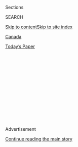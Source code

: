 <div id="app">

<div>

<div>

<div>

<div class="NYTAppHideMasthead css-1q2w90k e1suatyy0">

<div class="section css-ui9rw0 e1suatyy2">

<div class="css-eph4ug er09x8g0">

<div class="css-6n7j50">

</div>

<span class="css-1dv1kvn">Sections</span>

<div class="css-10488qs">

<span class="css-1dv1kvn">SEARCH</span>

</div>

[Skip to content](#site-content)[Skip to site
index](#site-index)

</div>

<div id="masthead-section-label" class="css-1wr3we4 eaxe0e00">

[Canada](https://www.nytimes.com/section/world/canada)

</div>

<div class="css-10698na e1huz5gh0">

</div>

</div>

<div id="masthead-bar-one" class="section hasLinks css-15hmgas e1csuq9d3">

<div class="css-uqyvli e1csuq9d0">

</div>

<div class="css-1uqjmks e1csuq9d1">

</div>

<div class="css-9e9ivx">

[](https://myaccount.nytimes.com/auth/login?response_type=cookie&client_id=vi)

</div>

<div class="css-1bvtpon e1csuq9d2">

[Today’s
Paper](https://www.nytimes.com/section/todayspaper)

</div>

</div>

</div>

</div>

<div data-aria-hidden="false">

<div id="site-content" data-role="main">

<div>

<div class="css-1aor85t" style="opacity:0.000000001;z-index:-1;visibility:hidden">

<div class="css-1hqnpie">

<div class="css-epjblv">

<span class="css-17xtcya">[Canada](/section/world/canada)</span><span class="css-x15j1o">|</span><span class="css-fwqvlz">Canada’s
Key Role in Creating a Once Awaited
Vaccine</span>

</div>

<div class="css-k008qs">

<div class="css-1iwv8en">

<span class="css-18z7m18"></span>

<div>

</div>

</div>

<span class="css-1n6z4y">https://nyti.ms/3fciVlS</span>

<div class="css-1705lsu">

<div class="css-4xjgmj">

<div class="css-4skfbu" data-role="toolbar" data-aria-label="Social Media Share buttons, Save button, and Comments Panel with current comment count" data-testid="share-tools">

  - 
  - 
  - 
  - 
    
    <div class="css-6n7j50">
    
    </div>

  - 

</div>

</div>

</div>

</div>

</div>

</div>

<div id="NYT_TOP_BANNER_REGION" class="css-13pd83m">

</div>

<div id="top-wrapper" class="css-1sy8kpn">

<div id="top-slug" class="css-l9onyx">

Advertisement

</div>

[Continue reading the main
story](#after-top)

<div class="ad top-wrapper" style="text-align:center;height:100%;display:block;min-height:250px">

<div id="top" class="place-ad" data-position="top" data-size-key="top">

</div>

</div>

<div id="after-top">

</div>

</div>

<div>

<div id="sponsor-wrapper" class="css-1hyfx7x">

<div id="sponsor-slug" class="css-19vbshk">

Supported by

</div>

[Continue reading the main
story](#after-sponsor)

<div id="sponsor" class="ad sponsor-wrapper" style="text-align:center;height:100%;display:block">

</div>

<div id="after-sponsor">

</div>

</div>

<div class="css-186x18t">

CANADA LeTTER

</div>

<div class="css-1vkm6nb ehdk2mb0">

# Canada’s Key Role in Creating a Once Awaited Vaccine

</div>

An American researcher created the polio vaccine, but a Toronto lab and
a pioneering female scientist made its mass production possible.

<div class="css-18e8msd">

<div class="css-vp77d3 epjyd6m0">

<div class="css-hus3qt ey68jwv0" data-aria-hidden="true">

[![Ian
Austen](https://static01.nyt.com/images/2019/07/18/reader-center/author-ian-austen/author-ian-austen-thumbLarge.png
"Ian Austen")](https://www.nytimes.com/by/ian-austen)

</div>

<div class="css-1baulvz">

By [<span class="css-1baulvz last-byline" itemprop="name">Ian
Austen</span>](https://www.nytimes.com/by/ian-austen)

</div>

</div>

  - July 31,
    2020

  - 
    
    <div class="css-4xjgmj">
    
    <div class="css-d8bdto" data-role="toolbar" data-aria-label="Social Media Share buttons, Save button, and Comments Panel with current comment count" data-testid="share-tools">
    
      - 
      - 
      - 
      - 
        
        <div class="css-6n7j50">
        
        </div>
    
      - 
    
    </div>
    
    </div>

</div>

</div>

<div class="section meteredContent css-1r7ky0e" name="articleBody" itemprop="articleBody">

<div class="css-1fanzo5 StoryBodyCompanionColumn">

<div class="css-53u6y8">

Canadians don’t have to go back to 1918 and the start of the Spanish flu
pandemic to find an analogy to today. For decades, waves of polio
outbreaks gripped the country with fear, death and uncertainty, as
recently as the 1950s.

</div>

</div>

<div class="css-79elbk" data-testid="photoviewer-wrapper">

<div class="css-z3e15g" data-testid="photoviewer-wrapper-hidden">

</div>

<div class="css-1a48zt4 ehw59r15" data-testid="photoviewer-children">

![<span class="css-16f3y1r e13ogyst0" data-aria-hidden="true">Work by
Dr. Leone N. Farrell was critical to mass production of the polio
vaccine.</span><span class="css-cnj6d5 e1z0qqy90" itemprop="copyrightHolder"><span class="css-1ly73wi e1tej78p0">Credit...</span><span>Sanofi
Pasteur Canada
Archives</span></span>](https://static01.nyt.com/images/2020/07/31/world/31canadaletter/31canadaletter-articleLarge.jpg?quality=75&auto=webp&disable=upscale)

</div>

</div>

<div class="css-1fanzo5 StoryBodyCompanionColumn">

<div class="css-53u6y8">

At times, the outbreaks caused Canada to limit travel from the United
States. Special hospitals were set up in some provinces to help children
paralyzed by polio when physiotherapy was established. The iron lung
began appearing in hospitals to assist patients’ breathing. School
openings were delayed in many communities in a bid to reduce polio’s
spread.

Ultimately, about 50,000 Canadian children were infected with polio
during four major epidemics, and 4,000 of them died.

</div>

</div>

<div class="css-1fanzo5 StoryBodyCompanionColumn">

<div class="css-53u6y8">

During the 1940s and ’50s, an era before publicly funded health care,
the federal government and many provinces began pouring money and
resources into efforts to eliminate polio through a vaccine.

[Dr. Jonas Salk, an American, became a global
celebrity](https://www.sciencehistory.org/historical-profile/jonas-salk-and-albert-bruce-sabin)
for developing that vaccine. But much less well known is the critical
role the [Connaught
Laboratories](https://connaught.research.utoronto.ca/history/) in
Toronto and Dr. Leone N. Farrell, one of its researchers, played in
making testing and then mass production of that vaccine a reality.

“We’re kind of at a similar stage with the Covid vaccines as the one
where she came involved with polio,” Christopher Rutty, a medical
historian who is an adjunct professor at the University of Toronto’s
Dalla Lana School of Public Health, told me this week. “A vaccine may
work at a small scale, but upscaling is a major, different challenge.”

Dr. Salk’s breakthrough was taking the live polio vaccine and killing it
with formaldehyde. When injected into people, the killed virus still
produced an antibody reaction that provided immunity.

The polio virus was grown in cultures of monkey kidney cells. But Dr.
Salk was initially only able to create a few grams of virus at a time in
test tubes. At the time, the substance of choice for growing viruses or
bacteria, Dr. Rutty said, was meat, a method that could lead to allergic
reactions in patients who received the vaccines.

</div>

</div>

<div class="css-1fanzo5 StoryBodyCompanionColumn">

<div class="css-53u6y8">

Connaught, however, had come up with a synthetic, liquid growth mixture,
known as Medium 199, for cancer cell research that produced more virus,
more quickly and without contamination. It was provided to Dr. Salk for
his polio
efforts.

<div class="css-79elbk" data-testid="photoviewer-wrapper">

<div class="css-z3e15g" data-testid="photoviewer-wrapper-hidden">

</div>

<div class="css-1a48zt4 ehw59r15" data-testid="photoviewer-children">

<div class="css-zgakxe erfvjey0">

<span class="css-1ly73wi e1tej78p0">Image</span>

<div class="css-zjzyr8">

<div data-testid="lazyimage-container" style="height:585.1555555555556px">

</div>

</div>

</div>

<span class="css-16f3y1r e13ogyst0" data-aria-hidden="true">Dr. Farrell
was a trailblazing Canadian research chemist. During much of her career,
she was one of a few women in the
field.</span><span class="css-cnj6d5 e1z0qqy90" itemprop="copyrightHolder"><span class="css-1ly73wi e1tej78p0">Credit...</span><span>Sanofi
Pasteur Canada Archives</span></span>

</div>

</div>

It was Dr. Farrell, one of a very small number of women then working as
research chemists in Canada, who figured out how to safely produce vast
quantities of virus in Medium 199. Adapting earlier work, she developed
what came to be known as the Toronto Method. Racks of specially designed
machines gently rocked bottles of Method 199 and the virus.

Her next task was to get enough machines built and to hire enough
qualified staff to make not only enough virus for the tests in the
United States, Canada and Finland, but also to create enough vaccine to
inoculate all of Canada’s children. In a bid to accelerate vaccination,
the Canadian government gambled and placed an order with Connaught
before knowing if the Salk vaccine would prove safe and effective in
tests.

It did, with the result made public on April 12, 1955, the day before
Dr. Farrell’s birthday. “I could not help feeling that I had received a
pretty fine present,” she said in a speech that fall.

Variations of the Toronto Method were used until the 1970s to make polio
vaccines, Dr. Rutty told me. Apparently, at Dr. Farrell’s request,
Connaught decided not to patent the process.

Dr. Rutty, who is the expert when it comes to Canada’s role in polio
research and who serves as the historian for Connaught’s successor
company, Sanofi Pasteur Canada, said that frustratingly little is known
about Dr. Farrell’s personal life. She never married, as was the case
with many other women in Canadian medical research, nor had children.

</div>

</div>

<div class="css-1fanzo5 StoryBodyCompanionColumn">

<div class="css-53u6y8">

In 1941, when Dr. Farrell was inquiring about a post in naval
intelligence,<span class="css-8l6xbc evw5hdy0"> </span>she seemed to try
to head off any potential sexism byportraying herself as someone who
could become one of the guys. “My intention has always been ‘to be a
lady chemist — and not look like it,’” she wrote in the letter.

She added: “So conscious am I of my environment and keenly aware of
people in all their phases as persons that I have been charged with
being a chameleon.”

Before retiring in 1969, Dr. Farrell took on several other major
projects including one that greatly increased penicillin production.

But she received relatively little public recognition in her lifetime
and was buried in an unmarked grave after her death in 1986.

In 2009, Dr. Farrell’s name and a tribute to her work were added to a
family tombstone.

Dr. Rutty said that he hopes to do more research about her life.

“Farrell is a unique person,” he said. “Without her, there really
wouldn’t have been a vaccine, at least not
then.”

-----

</div>

</div>

<div class="css-1fanzo5 StoryBodyCompanionColumn">

<div class="css-53u6y8">

## Trans Canada

</div>

</div>

<div class="css-79elbk" data-testid="photoviewer-wrapper">

<div class="css-z3e15g" data-testid="photoviewer-wrapper-hidden">

</div>

<div class="css-1a48zt4 ehw59r15" data-testid="photoviewer-children">

<div class="css-1xdhyk6 erfvjey0">

<span class="css-1ly73wi e1tej78p0">Image</span>

<div class="css-zjzyr8">

<div data-testid="lazyimage-container" style="height:255.84444444444446px">

</div>

</div>

</div>

<span class="css-16f3y1r e13ogyst0" data-aria-hidden="true">Prime
Minister Justin Trudeau arriving at his office before testifying on
Thursday.</span><span class="css-cnj6d5 e1z0qqy90" itemprop="copyrightHolder"><span class="css-1ly73wi e1tej78p0">Credit...</span><span>Dave
Chan/Agence France-Presse — Getty Images</span></span>

</div>

</div>

<div class="css-1fanzo5 StoryBodyCompanionColumn">

<div class="css-53u6y8">

  - There was no corruption, just a government working to save lives
    during a pandemic. That’s [the message Prime Minister Justin Trudeau
    delivered](https://www.nytimes.com/2020/07/30/world/canada/justin-trudeau-we-charity.html)
    on Thursday to skeptical Parliamentarians, and to Canadians, about
    the government’s decision to award a hefty no-bid contract to a
    charity with ties with his family, Catherine Porter reports.

  - It’s known as sled head. Matthew Futterman has investigated how
    skull rattling rides and high speed crashes may be [linked to a
    shocking wave of
    suicides](https://www.nytimes.com/2020/07/26/sports/olympics/olympics-bobsled-suicide-brain-injuries.html)
    and suicide attempts by sliding sport athletes in Canada and in the
    United States.

  - My counterparts at the Climate Fwd: newsletter have [a grim forecast
    for outdoor
    hockey](https://www.nytimes.com/2020/07/29/climate/skating-hockey-climate-change.html)
    in Canada: “Hockey could become a sport for the privileged few.”

  - Tobias Carroll, a book reviewer for The Times, found that [Cherie
    Dimaline’s new novel, “Empire of
    Wild,”](https://www.nytimes.com/2020/07/28/books/review/empire-of-wild-cherie-dimaline.html)
    “turns an old story into something newly haunting and resonant.” In
    it, the Vancouver-based writer, who is a member of Ontario’s
    Georgian Bay Métis Community, tells the story of a Métis woman who
    is grappling with the loss of her husband. She doesn’t know whether
    he’s dead or has simply left town after a heated argument between
    them.

  - Eddie Shack,who was a [fan favorite at Maple Leaf
    Gardens](https://www.nytimes.com/2020/07/27/sports/hockey/eddie-shack-feisty-wing-for-powerful-maple-leafs-dies-at-83.html)
    during the Leafs’ now-distant glory days and a leading villain in
    Quebec, has died at the age of 83.

  - The International Real Estate column took a [tour of a villa on Nova
    Scotia’s Mahone
    Bay.](https://www.nytimes.com/2020/07/29/realestate/house-hunting-in-nova-scotia-a-sprawling-seaside-villa-for-2-million.html)

-----

*A native of Windsor, Ontario, Ian Austen was educated in Toronto, lives
in Ottawa and has reported about Canada for The New York Times for the
past 16 years. Follow him on Twitter at @ianrausten.*

-----

### **How are we doing?**

We’re eager to have your thoughts about this newsletter and events in
Canada in general. Please send them to
[nytcanada@nytimes.com](mailto:nytcanada@nytimes.com?%20subject=Canada%20Letter%20Newsletter%20Feedback).

### **Like this email?**

Forward it to your friends, and let them know they can sign up
[here](https://www.nytimes.com/newsletters/canada-letter?smid=nytemail&smvar=canadaletter&te=1&nl=canada-today&emc=edit_cnda_20190622).

</div>

</div>

</div>

<div>

</div>

<div>

</div>

<div>

</div>

<div>

<div id="bottom-wrapper" class="css-1ede5it">

<div id="bottom-slug" class="css-l9onyx">

Advertisement

</div>

[Continue reading the main
story](#after-bottom)

<div id="bottom" class="ad bottom-wrapper" style="text-align:center;height:100%;display:block;min-height:90px">

</div>

<div id="after-bottom">

</div>

</div>

</div>

</div>

</div>

## Site Index

<div>

</div>

## Site Information Navigation

  - [© <span>2020</span> <span>The New York Times
    Company</span>](https://help.nytimes.com/hc/en-us/articles/115014792127-Copyright-notice)

<!-- end list -->

  - [NYTCo](https://www.nytco.com/)
  - [Contact
    Us](https://help.nytimes.com/hc/en-us/articles/115015385887-Contact-Us)
  - [Work with us](https://www.nytco.com/careers/)
  - [Advertise](https://nytmediakit.com/)
  - [T Brand Studio](http://www.tbrandstudio.com/)
  - [Your Ad
    Choices](https://www.nytimes.com/privacy/cookie-policy#how-do-i-manage-trackers)
  - [Privacy](https://www.nytimes.com/privacy)
  - [Terms of
    Service](https://help.nytimes.com/hc/en-us/articles/115014893428-Terms-of-service)
  - [Terms of
    Sale](https://help.nytimes.com/hc/en-us/articles/115014893968-Terms-of-sale)
  - [Site
    Map](https://spiderbites.nytimes.com)
  - [Help](https://help.nytimes.com/hc/en-us)
  - [Subscriptions](https://www.nytimes.com/subscription?campaignId=37WXW)

</div>

</div>

</div>

</div>

